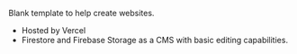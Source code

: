 Blank template to help create websites.

- Hosted by Vercel
- Firestore and Firebase Storage as a CMS with basic editing capabilities.
